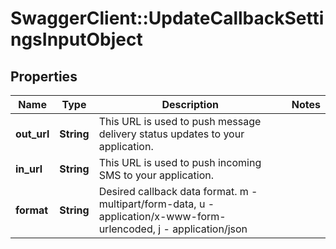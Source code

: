 # SwaggerClient::UpdateCallbackSettingsInputObject

## Properties
Name | Type | Description | Notes
------------ | ------------- | ------------- | -------------
**out_url** | **String** | This URL is used to push message delivery status updates to your application. | 
**in_url** | **String** | This URL is used to push incoming SMS to your application. | 
**format** | **String** | Desired callback data format. m - multipart/form-data, u - application/x-www-form-urlencoded, j - application/json | 


